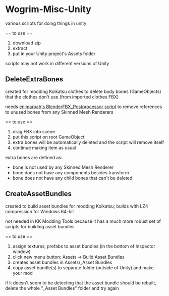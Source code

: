 # Wogrim-Misc-Unity
various scripts for doing things in unity

== to use ==
1. download zip
2. extract
3. put in your Unity project's Assets folder

scripts may not work in different versions of Unity

## DeleteExtraBones
created for modding Koikatsu clothes to delete body bones (GameObjects) that the clothes don't use (from imported clothes FBX)

needs [enimaroah's BlenderFBX_Postprocessor script](https://github.com/enimaroah/3D-Misc/tree/master/Unity) to remove references to unused bones from any Skinned Mesh Renderers

== to use ==
1. drag FBX into scene
2. put this script on root GameObject
3. extra bones will be automatically deleted and the script will remove itself
4. continue making item as usual

extra bones are defined as:
- bone is not used by any Skinned Mesh Renderer
- bone does not have any components besides transform
- bone does not have any child bones that can't be deleted

## CreateAssetBundles
created to build asset bundles for modding Koikatsu; builds with LZ4 compression for Windows 64-bit

not needed in KK Modding Tools because it has a much more robust set of scripts for building asset bundles

== to use ==
1. assign textures, prefabs to asset bundles (in the bottom of Inspector window)
2. click new menu button: Assets -> Build Asset Bundles
3. creates asset bundles in Assets/_Asset Bundles
4. copy asset bundle(s) to separate folder (outside of Unity) and make your mod

if it doesn't seem to be detecting that the asset bundle should be rebuilt, delete the whole "_Asset Bundles" folder and try again
